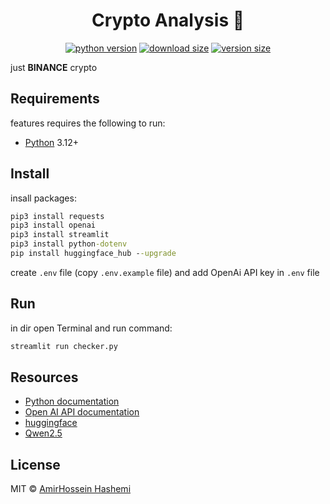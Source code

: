 <div align="center">
    
# Crypto Analysis :rocket:

[![python version][python-version]](#)
[![download size][download-size]](#)
[![version size][version-size]](#)

[python-version]: https://img.shields.io/badge/python-3.12%2B-brightgreen.svg
[download-size]: https://img.shields.io/badge/download-16kb-brightgreen.svg
[version-size]: https://img.shields.io/badge/version-1.1-blue.svg
</div>


just **BINANCE** crypto

## Requirements

features requires the following to run:

  * [Python][Python] 3.12+

[Python]: https://python.com/

## Install

insall packages:
```cmd
pip3 install requests
pip3 install openai
pip3 install streamlit
pip3 install python-dotenv
pip install huggingface_hub --upgrade
```
create `.env` file (copy `.env.example` file) and add OpenAi API key in `.env` file

## Run

in dir open Terminal and run command:
```cmd
streamlit run checker.py
```

## Resources

- [Python documentation](https://docs.python.org/3/)
- [Open AI API documentation](https://platform.openai.com/docs/api-reference/introduction)
- [huggingface](https://huggingface.co/chat/)
- [Qwen2.5](https://qwenlm.github.io/blog/qwen2.5/)

## License

MIT © [AmirHossein Hashemi](https://github.com/amirho3inh)

